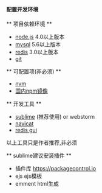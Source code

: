 #### 配置开发环境

 ** 项目依赖环境 **
 
 * [node.js](https://nodejs.org) 4.0以上版本
 * [mysql](http://www.mysql.com) 5.6以上版本
 * [redis](http://redis.io/) 3.0以上版本
 * [git](https://git-scm.com)
 
 ** 可配置项(非必须) **
 
 * [nvm](https://github.com/creationix/nvm) 
 * [国内npm镜像](http://npm.taobao.org/)
 
 ** 开发工具 **
 
 * [sublime](https://www.sublimetext.com) (推荐使用) or webstorm
 * [navicat](https://www.navicat.com.cn) 
 * [redis gui](http://redisdesktop.com/)
 
 以上工具只是作者推荐,非必须
 
 ** sublime建议安装插件 **
 
 * 插件库 <https://packagecontrol.io>
 * ejs  ejs模板
 * emment  html生成
 
 
 
 
 
 